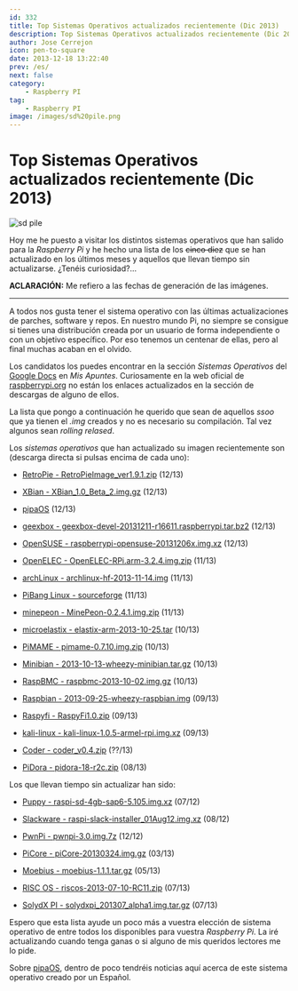 ```yaml
---
id: 332
title: Top Sistemas Operativos actualizados recientemente (Dic 2013)
description: Top Sistemas Operativos actualizados recientemente (Dic 2013)
author: Jose Cerrejon
icon: pen-to-square
date: 2013-12-18 13:22:40
prev: /es/
next: false
category:
    - Raspberry PI
tag:
    - Raspberry PI
image: /images/sd%20pile.png
---
```


# Top Sistemas Operativos actualizados recientemente (Dic 2013)

![sd pile](/images/sd%20pile.png)

Hoy me he puesto a visitar los distintos sistemas operativos que han salido para la _Raspberry Pi_ y he hecho una lista de los ~~cinco diez~~ que se han actualizado en los últimos meses y aquellos que llevan tiempo sin actualizarse. ¿Tenéis curiosidad?…

**ACLARACIÓN:** Me refiero a las fechas de generación de las imágenes.

---

A todos nos gusta tener el sistema operativo con las últimas actualizaciones de parches, software y repos. En nuestro mundo Pi, no siempre se consigue si tienes una distribución creada por un usuario de forma independiente o con un objetivo específico. Por eso tenemos un centenar de ellas, pero al final muchas acaban en el olvido.

Los candidatos los puedes encontrar en la sección _Sistemas Operativos_ del [Google Docs](https://goo.gl/Iwhbq) en _Mis Apuntes_. Curiosamente en la web oficial de [raspberrypi.org](https://www.raspberrypi.org/downloads) no están los enlaces actualizados en la sección de descargas de alguno de ellos.

La lista que pongo a continuación he querido que sean de aquellos _ssoo_ que ya tienen el _.img_ creados y no es necesario su compilación. Tal vez algunos sean _rolling relased_.

Los _sistemas operativos_ que han actualizado su imagen recientemente son (descarga directa si pulsas encima de cada uno):

-   [RetroPie - RetroPieImage_ver1.9.1.zip](https://blog.petrockblock.com/?wpdmdl=17) (12/13)

-   [XBian - XBian_1.0_Beta_2.img.gz](https://sourceforge.net/projects/xbian/files/release/XBian_1.0_Beta_2.img.gz/download) (12/13)

-   [pipaOS](https://pipaos.mitako.eu) (12/13)

-   [geexbox - geexbox-devel-20131211-r16611.raspberrypi.tar.bz2](https://download.geexbox.org/snapshots/geexbox-xbmc-bcm2708-raspberrypi/latest/binaries.raspberrypi/geexbox-devel-20131211-r16611.raspberrypi.tar.bz2) (12/13)

-   [OpenSUSE - raspberrypi-opensuse-20131206x.img.xz](https://www.zq1.de/~bernhard/linux/opensuse/raspberrypi-opensuse-20131206x.img.xz) (12/13)

-   [OpenELEC - OpenELEC-RPi.arm-3.2.4.img.zip](https://resources.pichimney.com/OpenELEC/official_images/OpenELEC-RPi.arm-3.2.4.img.zip) (11/13)

-   [archLinux - archlinux-hf-2013-11-14.img](https://archlinuxarm.org/os/ArchLinuxARM-rpi-latest.zip) (11/13)

-   [PiBang Linux - sourceforge](https://sourceforge.net/projects/pibang/files/?source=navbar) (11/13)

-   [minepeon - MinePeon-0.2.4.1.img.zip](https://sourceforge.net/projects/minepeon/files/release/MinePeon-0.2.4.1.img.zip/download) (11/13)

-   [microelastix - elastix-arm-2013-10-25.tar](https://sourceforge.net/projects/elastix/files/elastix-arm-2013-10-25.tar/download) (10/13)

-   [PiMAME - pimame-0.7.10.img.zip](https://sourceforge.net/projects/pimame/files/pimame-0.7.10.img.zip/download) (10/13)

-   [Minibian - 2013-10-13-wheezy-minibian.tar.gz](https://minibianpi.wordpress.com) (10/13)

-   [RaspBMC - raspbmc-2013-10-02.img.gz]() (10/13)

-   [Raspbian - 2013-09-25-wheezy-raspbian.img](https://downloads.raspberrypi.org/raspbian_latest) (09/13)

-   [Raspyfi - RaspyFi1.0.zip](https://sourceforge.net/projects/raspyfi/files/1.0/RaspyFi1.0.zip/download) (09/13)

-   [kali-linux - kali-linux-1.0.5-armel-rpi.img.xz](https://cdimage.kali.org/kali-images/kali-1.0.5/kali-linux-1.0.5-armel-rpi.img.xz) (09/13)

-   [Coder - coder_v0.4.zip](https://storage.googleapis.com/coder-images/coder_v0.4.zip) (??/13)

-   [PiDora - pidora-18-r2c.zip](https://downloads.raspberrypi.org/pidora_latest) (08/13)

Los que llevan tiempo sin actualizar han sido:

-   [Puppy - raspi-sd-4gb-sap6-5.105.img.xz](https://distro.ibiblio.org/quirky/arm/test/raspi-sap6-5.105-alpha4/raspi-sd-4gb-sap6-5.105.img.xz) (07/12)

-   [Slackware - raspi-slack-installer_01Aug12.img.xz](https://www.daves-collective.co.uk/raspi/images/raspi-slack-installer_01Aug12.img.xz) (08/12)

-   [PwnPi - pwnpi-3.0.img.7z](https://sourceforge.net/projects/pwnpi/files/pwnpi-3.0.img.7z/download) (12/12)

-   [PiCore - piCore-20130324.img.gz](https://distro.ibiblio.org/tinycorelinux/4.x/armv6/piCore-20130324.img.gz) (03/13)

-   [Moebius - moebius-1.1.1.tar.gz](https://sourceforge.net/projects/moebiuslinux/files/raspberry.stable/moebius-1.1.1.tar.gz/download) (05/13)

-   [RISC OS - riscos-2013-07-10-RC11.zip](https://downloads.raspberrypi.org/riscos_latest) (07/13)

-   [SolydX PI - solydxpi_201307_alpha1.img.tar.gz](https://downloads.solydxk.com/dev/solydxpi_201307_alpha1.img.tar.gz) (07/13)

Espero que esta lista ayude un poco más a vuestra elección de sistema operativo de entre todos los disponibles para vuestra _Raspberry Pi_. La iré actualizando cuando tenga ganas o si alguno de mis queridos lectores me lo pide.

Sobre [pipaOS](https://pipaos.mitako.eu), dentro de poco tendréis noticias aquí acerca de este sistema operativo creado por un Español.
